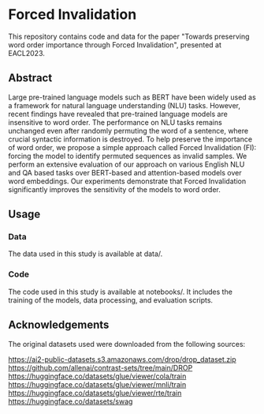 # Forced Invalidation

This repository contains code and data for the paper "Towards preserving word order importance through Forced Invalidation", presented at EACL2023.

## Abstract
Large pre-trained language models such as BERT have been widely used as a framework for natural language understanding (NLU) tasks. However, recent findings have revealed that pre-trained language models are insensitive to word order. The performance on NLU tasks remains unchanged even after randomly permuting the word of a sentence, where crucial syntactic information is destroyed. To help preserve the importance of word order, we propose a simple approach called Forced Invalidation (FI): forcing the model to identify permuted sequences as invalid samples. We perform an extensive evaluation of our approach on various English NLU and QA based tasks over BERT-based and attention-based models over word embeddings. Our experiments demonstrate that Forced Invalidation significantly improves the sensitivity of the models to word order.

## Usage
### Data
The data used in this study is available at data/.

### Code
The code used in this study is available at notebooks/. It includes the training of the models, data processing, and evaluation scripts.

## Acknowledgements
The original datasets used were downloaded from the following sources:

https://ai2-public-datasets.s3.amazonaws.com/drop/drop_dataset.zip<br/>
https://github.com/allenai/contrast-sets/tree/main/DROP<br/>
https://huggingface.co/datasets/glue/viewer/cola/train<br/>
https://huggingface.co/datasets/glue/viewer/mnli/train<br/>
https://huggingface.co/datasets/glue/viewer/rte/train<br/>
https://huggingface.co/datasets/swag
